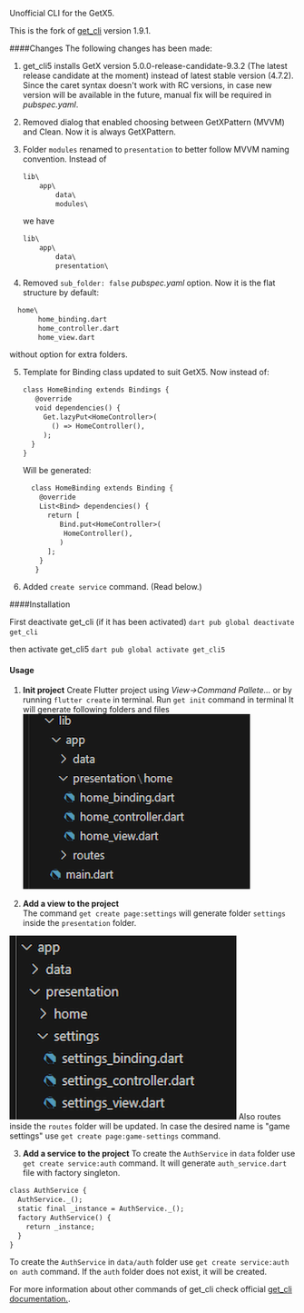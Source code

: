

Unofficial CLI for the GetX5.

This is the fork of [get_cli](https://pub.dev/packages/get_cli) version 1.9.1.

####Changes
The following changes has been made:
1. get_cli5 installs GetX version 5.0.0-release-candidate-9.3.2 (The latest release candidate at the moment) instead of latest stable version (4.7.2). Since the caret syntax doesn't work with RC versions, in case new version will be available in the future, manual fix will be required in *pubspec.yaml*.

2. Removed dialog that enabled choosing between GetXPattern (MVVM) and Clean. Now it is always GetXPattern. 

3. Folder `modules` renamed to `presentation` to better follow MVVM naming convention. 
   Instead of
   ```
   lib\
       app\
	       data\
		   modules\
   ```
   we have
   ```
   lib\
       app\
	       data\
		   presentation\
   ```
    
4. Removed `sub_folder: false` *pubspec.yaml* option. Now it is the flat structure by default: 
```
  home\
       home_binding.dart
       home_controller.dart
       home_view.dart
```
without option for extra folders. 

5. Template for Binding class updated to suit GetX5. 
   Now instead of: 
   ```
   class HomeBinding extends Bindings {
      @override
	  void dependencies() {
        Get.lazyPut<HomeController>(
          () => HomeController(),
        );
     }
   }
   ```
   Will be generated: 
   
   ```
	 class HomeBinding extends Binding {
       @override
       List<Bind> dependencies() {
         return [
            Bind.put<HomeController>(
             HomeController(),
            )
         ];
       }
      }
   ```

6. Added `create service` command. (Read below.)
  


####Installation

First deactivate get_cli (if it has been activated)
`dart pub global deactivate get_cli`

then activate get_cli5
`dart pub global activate get_cli5`

#### Usage
1. **Init project**
   Create Flutter project using *View->Command Pallete...* or by running `flutter create` in terminal. 
   Run `get init` command in terminal
   It will generate following folders and files
   ![init folder structure](/screenshots/getx_init_folders.png)
   
2. **Add a view to the project**   
The command `get create page:settings` will generate folder `settings` inside the `presentation` folder.

![create page folder structure](/screenshots/getx_create_page.png)
Also routes inside the `routes` folder will be updated. 
In case the desired name is "game settings" use `get create page:game-settings` command. 

3. **Add a service to the project**
To create the `AuthService` in `data` folder use `get create service:auth` command. It will generate `auth_service.dart` file with factory singleton. 
```
class AuthService {
  AuthService._();
  static final _instance = AuthService._();
  factory AuthService() {
    return _instance;
  }
}
```
To create the `AuthService` in `data/auth` folder use `get create service:auth on auth` command. If the `auth` folder does not exist, it will be created. 


For more information about other commands of get_cli check official [get_cli documentation.](https://pub.dev/packages/get_cli).


